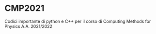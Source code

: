 # CMP2021

Codici importante di python e C++ per il corso di Computing Methods for Physics A.A. 2021/2022
